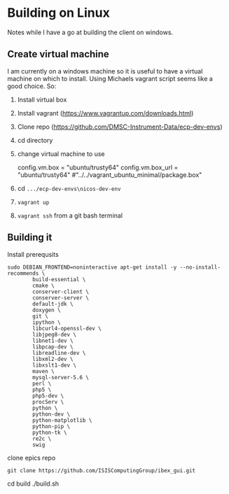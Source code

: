 # Building on Linux

Notes while I have a go at building the client on windows.

## Create virtual machine

I am currently on a windows machine so it is useful to have a virtual machine on which to install. Using Michaels vagrant script seems like a good choice. So:

1. Install virtual box
2. Install vagrant (https://www.vagrantup.com/downloads.html)
3. Clone repo (https://github.com/DMSC-Instrument-Data/ecp-dev-envs)
4. cd directory
5. change virtual machine to use 

      config.vm.box = "ubuntu/trusty64"
      config.vm.box_url = "ubuntu/trusty64" #"../../vagrant_ubuntu_minimal/package.box"

6. cd `.../ecp-dev-envs\nicos-dev-env`
7. `vagrant up`
8. `vagrant ssh` from a git bash terminal

## Building it

Install prerequsits
```
sudo DEBIAN_FRONTEND=noninteractive apt-get install -y --no-install-recommends \
        build-essential \
        cmake \
        conserver-client \
        conserver-server \
        default-jdk \
        doxygen \
        git \
        ipython \
        libcurl4-openssl-dev \
        libjpeg8-dev \
        libnet1-dev \
        libpcap-dev \
        libreadline-dev \
        libxml2-dev \
        libxslt1-dev \
        maven \
        mysql-server-5.6 \
        perl \
        php5 \
        php5-dev \
        procServ \
        python \
        python-dev \
        python-matplotlib \
        python-pip \
        python-tk \
        re2c \
        swig
```

clone epics repo

    git clone https://github.com/ISISComputingGroup/ibex_gui.git

cd build
./build.sh


